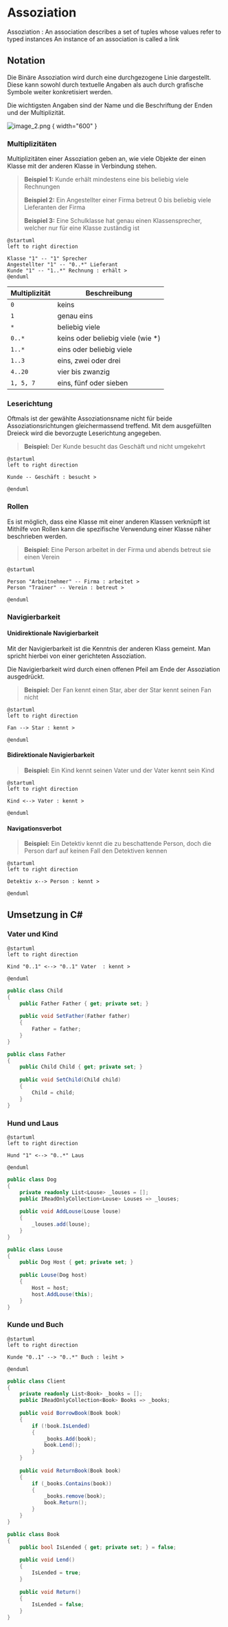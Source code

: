 # Assoziation

Assoziation
: An association describes a set of tuples whose values refer to typed instances An instance of an association is called a link

## Notation

Die Binäre Assoziation wird durch eine durchgezogene Linie dargestellt. Diese kann sowohl durch textuelle Angaben als auch durch grafische Symbole
weiter konkretisiert werden.

Die wichtigsten Angaben sind der Name und die Beschriftung der Enden und der Multiplizität.

![image_2.png](image_2.png) { width="600" }

### Multiplizitäten

Multiplizitäten einer Assoziation geben an, wie viele Objekte der einen Klasse mit der anderen Klasse in Verbindung stehen.

> **Beispiel 1:** Kunde erhält mindestens eine bis beliebig viele Rechnungen
>
> **Beispiel 2:** Ein Angestellter einer Firma betreut 0 bis beliebig viele Lieferanten der Firma
>
> **Beispiel 3:** Eine Schulklasse hat genau einen Klassensprecher, welcher nur für eine Klasse zuständig ist

````plantuml
@startuml
left to right direction

Klasse "1" -- "1" Sprecher
Angestellter "1" -- "0..*" Lieferant
Kunde "1" -- "1..*" Rechnung : erhält >
@enduml
````

| Multiplizität | Beschreibung                      |
|---------------|-----------------------------------|
| `0`           | keins                             |
| `1`           | genau eins                        |
| `*`           | beliebig viele                    |
| `0..*`        | keins oder beliebig viele (wie *) |
| `1..*`        | eins oder beliebig viele          |
| `1..3`        | eins, zwei oder drei              |
| `4..20`       | vier bis zwanzig                  |
| `1, 5, 7`     | eins, fünf oder sieben            |

### Leserichtung

Oftmals ist der gewählte Assoziationsname nicht für beide Assoziationsrichtungen gleichermassend treffend. Mit dem ausgefüllten Dreieck wird die
bevorzugte Leserichtung angegeben.

> **Beispiel:** Der Kunde besucht das Geschäft und nicht umgekehrt

````plantuml
@startuml
left to right direction

Kunde -- Geschäft : besucht >

@enduml
````

### Rollen

Es ist möglich, dass eine Klasse mit einer anderen Klassen verknüpft ist Mithilfe von Rollen kann die spezifische Verwendung einer Klasse näher
beschrieben werden.

> **Beispiel:** Eine Person arbeitet in der Firma und abends betreut sie einen Verein

````plantuml
@startuml

Person "Arbeitnehmer" -- Firma : arbeitet >
Person "Trainer" -- Verein : betreut >

@enduml
````

### Navigierbarkeit

#### Unidirektionale Navigierbarkeit

Mit der Navigierbarkeit ist die Kenntnis der anderen Klass gemeint. Man spricht hierbei von einer gerichteten Assoziation.

Die Navigierbarkeit wird
durch einen offenen Pfeil am Ende der Assoziation ausgedrückt.

> **Beispiel:** Der Fan kennt einen Star, aber der Star kennt seinen Fan nicht

````plantuml
@startuml
left to right direction

Fan --> Star : kennt >

@enduml
````

#### Bidirektionale Navigierbarkeit

> **Beispiel:** Ein Kind kennt seinen Vater und der Vater kennt sein Kind

````plantuml
@startuml
left to right direction

Kind <--> Vater : kennt >

@enduml
````

#### Navigationsverbot

> **Beispiel:** Ein Detektiv kennt die zu beschattende Person, doch die Person darf auf keinen Fall den Detektiven kennen

````plantuml
@startuml
left to right direction

Detektiv x--> Person : kennt >

@enduml
````

## Umsetzung in C#

### Vater und Kind

````plantuml
@startuml
left to right direction

Kind "0..1" <--> "0..1" Vater  : kennt >

@enduml
````

````C#
public class Child
{
    public Father Father { get; private set; }
    
    public void SetFather(Father father)
    {
        Father = father;
    }
}

public class Father
{
    public Child Child { get; private set; }
    
    public void SetChild(Child child)
    {
        Child = child;
    }
}
````

### Hund und Laus

````plantuml
@startuml
left to right direction

Hund "1" <--> "0..*" Laus

@enduml
````

````C#
public class Dog
{
    private readonly List<Louse> _louses = [];
    public IReadOnlyCollection<Louse> Louses => _louses;
    
    public void AddLouse(Louse louse)
    {
        _louses.add(louse);
    }
}

public class Louse
{
    public Dog Host { get; private set; }
    
    public Louse(Dog host)
    {
        Host = host;
        host.AddLouse(this);
    }
}
````

### Kunde und Buch

````plantuml
@startuml
left to right direction

Kunde "0..1" --> "0..*" Buch : leiht >

@enduml
````

````C#
public class Client
{
    private readonly List<Book> _books = [];
    public IReadOnlyCollection<Book> Books => _books;
    
    public void BorrowBook(Book book)
    {
        if (!book.IsLended)
        {
            _books.Add(book);
            book.Lend();
        }
    }
    
    public void ReturnBook(Book book)
    {
        if (_books.Contains(book))
        {
            _books.remove(book);
            book.Return();
        }
    }
}

public class Book
{
    public bool IsLended { get; private set; } = false;
    
    public void Lend()
    {
        IsLended = true;
    }
    
    public void Return()
    {
        IsLended = false;
    }
}
````